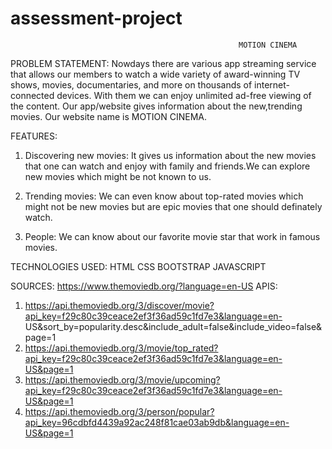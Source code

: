 # assessment-project
                                                       MOTION CINEMA

PROBLEM STATEMENT:
Nowdays there are various app streaming service that allows our members to watch a wide variety of award-winning TV shows, movies, documentaries, and more on thousands of internet-connected devices. With them we can enjoy unlimited ad-free viewing of the content.
Our app/website gives information about the new,trending movies. Our website name is MOTION CINEMA.

FEATURES:
1. Discovering new movies:
It gives us information about the new movies that one can watch and enjoy with family and friends.We can explore new movies which might
be not known to us.

2. Trending movies:
We can even know about top-rated movies which might not be new movies but are epic movies that one should definately watch.

3. People:
We can know about our favorite movie star that work in famous movies.

TECHNOLOGIES USED:
HTML
CSS
BOOTSTRAP
JAVASCRIPT

SOURCES:
https://www.themoviedb.org/?language=en-US
APIS:
1. https://api.themoviedb.org/3/discover/movie?api_key=f29c80c39ceace2ef3f36ad59c1fd7e3&language=en-     US&sort_by=popularity.desc&include_adult=false&include_video=false&page=1
2. https://api.themoviedb.org/3/movie/top_rated?api_key=f29c80c39ceace2ef3f36ad59c1fd7e3&language=en-US&page=1
3. https://api.themoviedb.org/3/movie/upcoming?api_key=f29c80c39ceace2ef3f36ad59c1fd7e3&language=en-US&page=1
4. https://api.themoviedb.org/3/person/popular?api_key=96cdbfd4439a92ac248f81cae03ab9db&language=en-US&page=1
 
